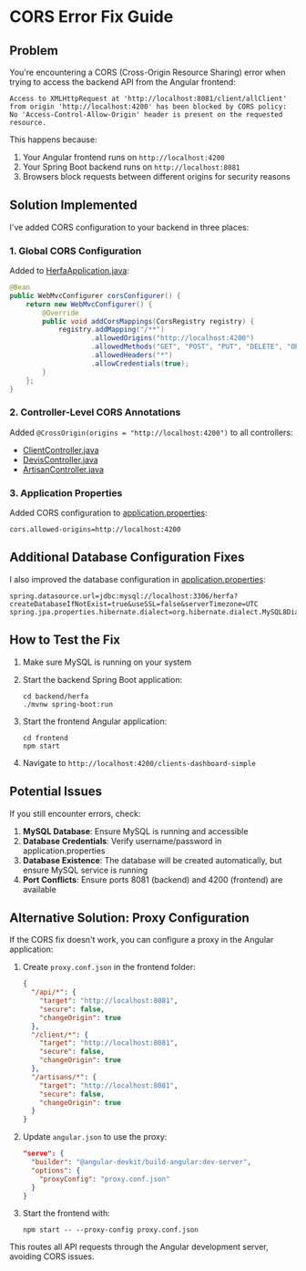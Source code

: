 # CORS Error Fix Guide

## Problem
You're encountering a CORS (Cross-Origin Resource Sharing) error when trying to access the backend API from the Angular frontend:

```
Access to XMLHttpRequest at 'http://localhost:8081/client/allClient' from origin 'http://localhost:4200' has been blocked by CORS policy: No 'Access-Control-Allow-Origin' header is present on the requested resource.
```

This happens because:
1. Your Angular frontend runs on `http://localhost:4200`
2. Your Spring Boot backend runs on `http://localhost:8081`
3. Browsers block requests between different origins for security reasons

## Solution Implemented

I've added CORS configuration to your backend in three places:

### 1. Global CORS Configuration
Added to [HerfaApplication.java](file://c:\Users\youss\Documents\IdeaProjects\herfa\backend\herfa\src\main\java\org\event\herfa\HerfaApplication.java):

```java
@Bean
public WebMvcConfigurer corsConfigurer() {
    return new WebMvcConfigurer() {
        @Override
        public void addCorsMappings(CorsRegistry registry) {
            registry.addMapping("/**")
                    .allowedOrigins("http://localhost:4200")
                    .allowedMethods("GET", "POST", "PUT", "DELETE", "OPTIONS")
                    .allowedHeaders("*")
                    .allowCredentials(true);
        }
    };
}
```

### 2. Controller-Level CORS Annotations
Added `@CrossOrigin(origins = "http://localhost:4200")` to all controllers:
- [ClientController.java](file://c:\Users\youss\Documents\IdeaProjects\herfa\backend\herfa\src\main\java\org\event\herfa\controller\ClientController.java)
- [DevisController.java](file://c:\Users\youss\Documents\IdeaProjects\herfa\backend\herfa\src\main\java\org\event\herfa\controller/DevisController.java)
- [ArtisanController.java](file://c:\Users\youss\Documents\IdeaProjects\herfa\backend\herfa\src\main\java\org\event\herfa\controller/ArtisanController.java)

### 3. Application Properties
Added CORS configuration to [application.properties](file://c:\Users\youss\Documents\IdeaProjects\herfa\backend\herfa\src\main\resources\application.properties):

```
cors.allowed-origins=http://localhost:4200
```

## Additional Database Configuration Fixes

I also improved the database configuration in [application.properties](file://c:\Users\youss\Documents\IdeaProjects\herfa\backend\herfa\src\main\resources\application.properties):

```
spring.datasource.url=jdbc:mysql://localhost:3306/herfa?createDatabaseIfNotExist=true&useSSL=false&serverTimezone=UTC
spring.jpa.properties.hibernate.dialect=org.hibernate.dialect.MySQL8Dialect
```

## How to Test the Fix

1. Make sure MySQL is running on your system
2. Start the backend Spring Boot application:
   ```
   cd backend/herfa
   ./mvnw spring-boot:run
   ```
   
3. Start the frontend Angular application:
   ```
   cd frontend
   npm start
   ```

4. Navigate to `http://localhost:4200/clients-dashboard-simple`

## Potential Issues

If you still encounter errors, check:

1. **MySQL Database**: Ensure MySQL is running and accessible
2. **Database Credentials**: Verify username/password in application.properties
3. **Database Existence**: The database will be created automatically, but ensure MySQL service is running
4. **Port Conflicts**: Ensure ports 8081 (backend) and 4200 (frontend) are available

## Alternative Solution: Proxy Configuration

If the CORS fix doesn't work, you can configure a proxy in the Angular application:

1. Create `proxy.conf.json` in the frontend folder:
   ```json
   {
     "/api/*": {
       "target": "http://localhost:8081",
       "secure": false,
       "changeOrigin": true
     },
     "/client/*": {
       "target": "http://localhost:8081",
       "secure": false,
       "changeOrigin": true
     },
     "/artisans/*": {
       "target": "http://localhost:8081",
       "secure": false,
       "changeOrigin": true
     }
   }
   ```

2. Update `angular.json` to use the proxy:
   ```json
   "serve": {
     "builder": "@angular-devkit/build-angular:dev-server",
     "options": {
       "proxyConfig": "proxy.conf.json"
     }
   }
   ```

3. Start the frontend with:
   ```
   npm start -- --proxy-config proxy.conf.json
   ```

This routes all API requests through the Angular development server, avoiding CORS issues.